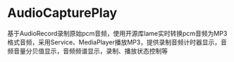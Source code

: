 # AudioCapturePlay
基于AudioRecord录制原始pcm音频，使用开源库lame实时转换pcm音频为MP3格式音频，采用Service、MediaPlayer播放MP3，提供录制音频计时器显示，音频音量分贝值显示，音频频谱显示，录制、播放状态控制等
